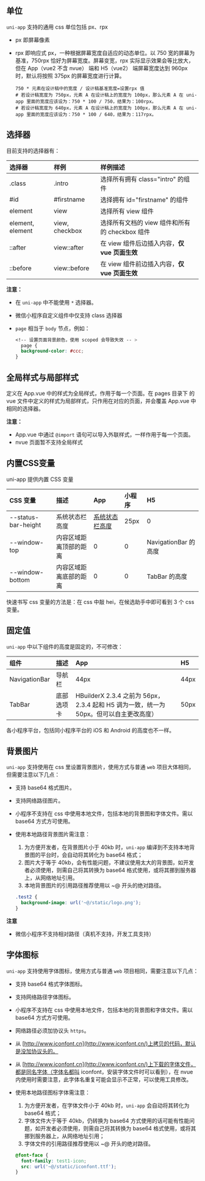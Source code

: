 ## 单位

`uni-app` 支持的通用 css 单位包括 px、rpx

- px 即屏幕像素

- rpx 即响应式 px，一种根据屏幕宽度自适应的动态单位。以 750 宽的屏幕为基准，750rpx 恰好为屏幕宽度。屏幕变宽，rpx 实际显示效果会等比放大，但在 App（vue2 不含 nvue） 端和 H5（vue2） 端屏幕宽度达到 960px 时，默认将按照 375px 的屏幕宽度进行计算。

  ```apl
  750 * 元素在设计稿中的宽度 / 设计稿基准宽度=设置rpx 值
  # 若设计稿宽度为 750px，元素 A 在设计稿上的宽度为 100px，那么元素 A 在 uni-app 里面的宽度应该设为：750 * 100 / 750，结果为：100rpx。
  # 若设计稿宽度为 640px，元素 A 在设计稿上的宽度为 100px，那么元素 A 在 uni-app 里面的宽度应该设为：750 * 100 / 640，结果为：117rpx。
  ```

## 选择器

目前支持的选择器有：

| 选择器           | 样例           | 样例描述                                       |
| :--------------- | :------------- | :--------------------------------------------- |
| .class           | .intro         | 选择所有拥有 class="intro" 的组件              |
| #id              | #firstname     | 选择拥有 id="firstname" 的组件                 |
| element          | view           | 选择所有 view 组件                             |
| element, element | view, checkbox | 选择所有文档的 view 组件和所有的 checkbox 组件 |
| ::after          | view::after    | 在 view 组件后边插入内容，**仅 vue 页面生效**  |
| ::before         | view::before   | 在 view 组件前边插入内容，**仅 vue 页面生效**  |

**注意：**

- 在 `uni-app` 中不能使用 `*` 选择器。

- 微信小程序自定义组件中仅支持 class 选择器

- `page` 相当于 `body` 节点，例如：

  ```css
  <!-- 设置页面背景颜色，使用 scoped 会导致失效 -- > 
    page {
  	background-color: #ccc;
  }
  ```

## 全局样式与局部样式

定义在 App.vue 中的样式为全局样式，作用于每一个页面。在 pages 目录下 的 vue 文件中定义的样式为局部样式，只作用在对应的页面，并会覆盖 App.vue 中相同的选择器。

**注意：**

- App.vue 中通过 `@import` 语句可以导入外联样式，一样作用于每一个页面。
- nvue 页面暂不支持全局样式

## 内置CSS变量

uni-app 提供内置 CSS 变量

| CSS 变量            | 描述                   | App                                                          | 小程序 | H5                   |
| :------------------ | :--------------------- | :----------------------------------------------------------- | :----- | :------------------- |
| --status-bar-height | 系统状态栏高度         | [系统状态栏高度](http://www.html5plus.org/doc/zh_cn/navigator.html#plus.navigator.getStatusbarHeight) | 25px   | 0                    |
| --window-top        | 内容区域距离顶部的距离 | 0                                                            | 0      | NavigationBar 的高度 |
| --window-bottom     | 内容区域距离底部的距离 | 0                                                            | 0      | TabBar 的高度        |

快速书写 css 变量的方法是：在 css 中敲 hei，在候选助手中即可看到 3 个 css 变量。

## 固定值

`uni-app` 中以下组件的高度是固定的，不可修改：

| 组件          | 描述       | App                                                          | H5   |
| :------------ | :--------- | :----------------------------------------------------------- | :--- |
| NavigationBar | 导航栏     | 44px                                                         | 44px |
| TabBar        | 底部选项卡 | HBuilderX 2.3.4 之前为 56px，2.3.4 起和 H5 调为一致，统一为 50px。但可以自主更改高度） | 50px |

各小程序平台，包括同小程序平台的 iOS 和 Android 的高度也不一样。

## 背景图片

`uni-app` 支持使用在 css 里设置背景图片，使用方式与普通 `web` 项目大体相同，但需要注意以下几点：

- 支持 base64 格式图片。

- 支持网络路径图片。

- 小程序不支持在 css 中使用本地文件，包括本地的背景图和字体文件。需以 base64 方式方可使用。

- 使用本地路径背景图片需注意：

  1. 为方便开发者，在背景图片小于 40kb 时，`uni-app` 编译到不支持本地背景图的平台时，会自动将其转化为 base64 格式；
  2. 图片大于等于 40kb，会有性能问题，不建议使用太大的背景图，如开发者必须使用，则需自己将其转换为 base64 格式使用，或将其挪到服务器上，从网络地址引用。
  3. 本地背景图片的引用路径推荐使用以 ~@ 开头的绝对路径。

  ```css
  .test2 {
  	background-image: url('~@/static/logo.png');
  }
  ```

**注意**

- 微信小程序不支持相对路径（真机不支持，开发工具支持）

##  字体图标

`uni-app` 支持使用字体图标，使用方式与普通 `web` 项目相同，需要注意以下几点：

- 支持 base64 格式字体图标。

- 支持网络路径字体图标。

- 小程序不支持在 css 中使用本地文件，包括本地的背景图和字体文件。需以 base64 方式方可使用。

- 网络路径必须加协议头 `https`。

- 从 [http://www.iconfont.cn](http://www.iconfont.cn/)上拷贝的代码，默认是没加协议头的。

- 从 [http://www.iconfont.cn](http://www.iconfont.cn/)上下载的字体文件，都是同名字体（字体名都叫 iconfont，安装字体文件时可以看到），在 nvue 内使用时需要注意，此字体名重复可能会显示不正常，可以使用工具修改。

- 使用本地路径图标字体需注意：

  1. 为方便开发者，在字体文件小于 40kb 时，`uni-app` 会自动将其转化为 base64 格式；
  2. 字体文件大于等于 40kb，仍转换为 base64 方式使用的话可能有性能问题，如开发者必须使用，则需自己将其转换为 base64 格式使用，或将其挪到服务器上，从网络地址引用；
  3. 字体文件的引用路径推荐使用以 ~@ 开头的绝对路径。

  ```css
  @font-face {
  	font-family: test1-icon;
  	src: url('~@/static/iconfont.ttf');
  }
  ```